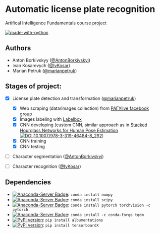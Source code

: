# Automatic license plate recognition
Artifical Intelligence Fundamentals course project

[![made-with-python](https://img.shields.io/badge/Made%20with-Python-1f425f.svg)](https://www.python.org/)

## Authors
- Anton Borkivskyy ([@AntonBorkivskyi][1])
- Ivan Kosarevych ([@IvKosar][2])
- Marian Petruk ([@marianpetruk][3])

## Stages of project:
- [x] License plate detection and transformation ([@marianpetruk][3])
  - [x] Web scraping (data/images collection) from [РАГУlive facebook group](https://www.facebook.com/groups/rahu.live/)
  - [x] Images labeling with [Labelbox](https://www.labelbox.com/)
  - [x] CNN developing (custom CNN, similar approach as in [Stacked Hourglass Networks for Human Pose Estimation](https://arxiv.org/abs/1603.06937) [![DOI:10.1007/978-3-319-46484-8_292](https://zenodo.org/badge/DOI/10.1007/978-3-319-46484-8_29.svg)](https://doi.org/10.1007/978-3-319-46484-8_29))
  - [x] CNN training
  - [x] CNN testing
- [ ] Character segmentation ([@AntonBorkivskyi][1])
- [ ] Character recognition ([@IvKosar][2])


## Dependencies
  - [![Anaconda-Server Badge](https://anaconda.org/anaconda/numpy/badges/version.svg)](https://anaconda.org/anaconda/numpy): `conda install numpy`
  - [![Anaconda-Server Badge](https://anaconda.org/anaconda/scipy/badges/version.svg)](https://anaconda.org/anaconda/scipy): `conda install scipy`
  - [![Anaconda-Server Badge](https://anaconda.org/pytorch/pytorch/badges/installer/conda.svg)](https://conda.anaconda.org/pytorch): `conda install pytorch torchvision -c pytorch`
  - [![Anaconda-Server Badge](https://anaconda.org/conda-forge/tqdm/badges/installer/conda.svg)](https://conda.anaconda.org/conda-forge): `conda install -c conda-forge tqdm`
  - [![PyPI version](https://badge.fury.io/py/albumentations.svg)](https://badge.fury.io/py/albumentations): `pip install albumentations`
  - [![PyPI version](https://badge.fury.io/py/tensorboardX.svg)](https://badge.fury.io/py/tensorboardX): `pip install tensorboardX`




[1]: https://github.com/AntonBorkivskyi
[2]: https://github.com/IvKosar
[3]: https://github.com/marianpetruk
